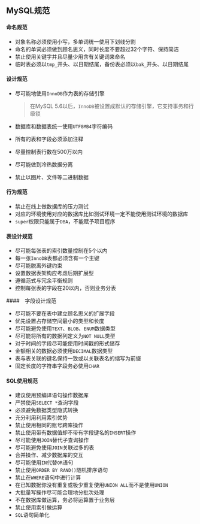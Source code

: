 ## MySQL规范

#### 命名规范

- 对象名称必须使用小写，多单词统一使用下划线分割
- 命名的单词必须做到顾名思义，同时长度不要超过32个字符、保持简洁
- 禁止使用关键字并且尽量少用含有关键词来命名
- 临时表必须以`tmp_`开头、以日期结尾，备份表必须以`bak_`开头、以日期结尾



#### 设计规范

- 尽可能地使用`InnoDB`作为表的存储引擎

  > 在MySQL 5.6以后，`InnoDB`被设置成默认的存储引擎，它支持事务和行级锁

- 数据库和数据表统一使用`UTF8MB4`字符编码

- 所有的表和字段必须添加注释

- 尽量控制表行数在500万以内

- 尽可能做到冷热数据分离

- 禁止以图片、文件等二进制数据



#### 行为规范

- 禁止在线上做数据库的压力测试
- 对应的环境使用对应的数据库比如测试环境一定不能使用测试环境的数据库
- `super`权限只能属于`DBA`，不能赋予项目程序



#### 表设计规范

- 尽可能每张表的索引数量控制在5个以内
- 每一张`InnoDB`表都必须含有一个主键
- 尽可能脱离外键约束
- 设置数据表架构应考虑后期扩展型
- 遵循范式与冗余平衡规则
- 控制每张表的字段在20以内，否则业务分表



####　字段设计规范

- 尽可能不要在表中建立顾名思义的扩展字段
- 优先设置占存储空间最小的类型和长度
- 尽可能避免使用`TEXT`、`BLOB`、`ENUM`数据类型
- 尽可能将所有的数据列定义为`NOT NULL`类型
- 对于时间的字段尽可能使用时间戳的形式储存
- 金额相关的数据必须使用`DECIMAL`数据类型
- 表与表关联的键名保持一致或以关联表名的缩写为前缀
- 固定长度的字符串字段务必使用`CHAR`



#### SQL使用规范

- 建议使用预编译语句操作数据库
- 严禁使用`SELECT *`查询字段
- 必须避免数据类型隐式转换
- 充分利用利用索引优势
- 禁止使用相同的账号跨库操作
- 禁止使用带有数据值却不带有字段键名的`INSERT`操作
- 尽可能使用`JOIN`替代子查询操作
- 尽可能避免使用`JOIN`关联过多的表
- 合并操作、减少数据库的交互
- 尽可能使用`IN`代替`OR`语句
- 禁止使用`ORDER BY RAND()`随机排序语句
- 禁止在`WHERE`语句中进行计算
- 在已知数据你没有重复或极少重复使用`UNION ALL`而不是使用`UNION`
- 大批量写操作尽可能合理地分批次处理
- 不在数据库做运算，务必将运算置于业务层
- 禁止使用索引做运算
- `SQL`语句简单化


